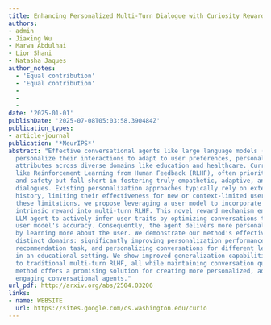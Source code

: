 ```yaml
---
title: Enhancing Personalized Multi-Turn Dialogue with Curiosity Reward
authors:
- admin
- Jiaxing Wu
- Marwa Abdulhai
- Lior Shani
- Natasha Jaques
author_notes:
  - 'Equal contribution'
  - 'Equal contribution'
  - 
  - 
  - 
date: '2025-01-01'
publishDate: '2025-07-08T05:03:58.390484Z'
publication_types:
- article-journal
publication: '*NeurIPS*'
abstract: "Effective conversational agents like large language models (LLMs) must
  personalize their interactions to adapt to user preferences, personalities, and
  attributes across diverse domains like education and healthcare. Current methods
  like Reinforcement Learning from Human Feedback (RLHF), often prioritize helpfulness
  and safety but fall short in fostering truly empathetic, adaptive, and personalized
  dialogues. Existing personalization approaches typically rely on extensive user
  history, limiting their effectiveness for new or context-limited users. To address
  these limitations, we propose leveraging a user model to incorporate a curiosity-based
  intrinsic reward into multi-turn RLHF. This novel reward mechanism encourages the
  LLM agent to actively infer user traits by optimizing conversations to improve its
  user model's accuracy. Consequently, the agent delivers more personalized interactions
  by learning more about the user. We demonstrate our method's effectiveness in two
  distinct domains: significantly improving personalization performance in a conversational
  recommendation task, and personalizing conversations for different learning styles
  in an educational setting. We show improved generalization capabilities compared
  to traditional multi-turn RLHF, all while maintaining conversation quality. Our
  method offers a promising solution for creating more personalized, adaptive, and
  engaging conversational agents."
url_pdf: http://arxiv.org/abs/2504.03206
links:
- name: WEBSITE
  url: https://sites.google.com/cs.washington.edu/curio
---
```

